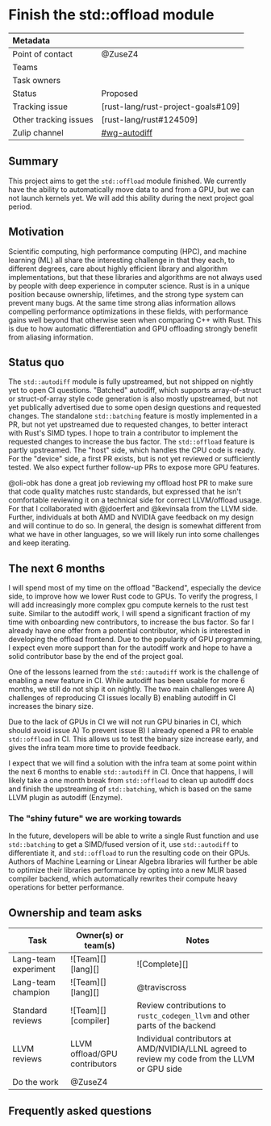 # Finish the std::offload module

| Metadata              |                                                  |
| :-------------------- | -------------------------------------------------|
| Point of contact      | @ZuseZ4                                          |
| Teams                 | <!-- TEAMS WITH ASKS -->                         |
| Task owners           | <!-- TASK OWNERS -->                             |
| Status                | Proposed                                         |
| Tracking issue        | [rust-lang/rust-project-goals#109]               |
| Other tracking issues | [rust-lang/rust#124509]                          |
| Zulip channel         | [#wg-autodiff][channel]                          |

[channel]: https://rust-lang.zulipchat.com/#narrow/channel/390790-wg-autodiff

## Summary

This project aims to get the `std::offload` module finished. We currently have the ability to automatically move data to and from a GPU, but we can not launch kernels yet. We will add this ability during the next project goal period.

## Motivation

Scientific computing, high performance computing (HPC), and machine learning (ML) all share the interesting challenge in that they each, to different degrees, care about highly efficient library and algorithm implementations, but that these libraries and algorithms are not always used by people with deep experience in computer science. Rust is in a unique position because ownership, lifetimes, and the strong type system can prevent many bugs. At the same time strong alias information allows compelling performance optimizations in these fields, with performance gains well beyond that otherwise seen when comparing C++ with Rust. This is due to how automatic differentiation and GPU offloading strongly benefit from aliasing information.

## Status quo

The `std::autodiff` module is fully upstreamed, but not shipped on nightly yet to open CI questions. 
"Batched" autodiff, which supports array-of-struct or struct-of-array style code generation is also mostly upstreamed, but not yet publically advertised due to some open design questions and requested changes.
The standalone `std::batching` feature is mostly implemented in a PR, but not yet upstreamed due to requested changes, to better interact with Rust's SIMD types. I hope to train a contributor to implement the requested changes to increase the bus factor.
The `std::offload` feature is partly upstreamed. The "host" side, which handles the CPU code is ready. For the "device" side, a first PR exists, but is not yet reviewed or sufficiently tested. We also expect further follow-up PRs to expose more GPU features.

@oli-obk has done a great job reviewing my offload host PR to make sure that code quality matches rustc standards, but expressed that he isn't comfortable reviewing it on a technical side for correct LLVM/offload usage.
For that I collaborated with @jdoerfert and @kevinsala from the LLVM side. Further, individuals at both AMD and NVIDIA gave feedback on my design and will continue to do so.
In general, the design is somewhat different from what we have in other languages, so we will likely run into some challenges and keep iterating.

## The next 6 months

I will spend most of my time on the offload "Backend", especially the device side, to improve how we lower Rust code to GPUs. To verify the progress, I will add increasingly more complex gpu compute kernels to the rust test suite.
Similar to the autodiff work, I will spend a significant fraction of my time with onboarding new contributors, to increase the bus factor. So far I already have one offer from a potential contributor, 
which is interested in developing the offload frontend. Due to the popularity of GPU programming, I expect even more support than for the autodiff work and hope to have a solid contributor base by the end of the project goal.

One of the lessons learned from the `std::autodiff` work is the challenge of enabling a new feature in CI. While autodiff has been usable for more 6 months, we still do not ship it on nightly. The two main challenges were
A) challenges of reproducing CI issues locally B) enabling autodiff in CI increases the binary size.

Due to the lack of GPUs in CI we will not run GPU binaries in CI, which should avoid issue A)
To prevent issue B) I already opened a PR to enable `std::offload` in CI. This allows us to test the binary size increase early, and gives the infra team more time to provide feedback.

I expect that we will find a solution with the infra team at some point within the next 6 months to enable `std::autodiff` in CI. Once that happens, I will likely take a one month break from `std::offload`
to clean up autodiff docs and finish the upstreaming of `std::batching`, which is based on the same LLVM plugin as autodiff (Enzyme).

### The "shiny future" we are working towards

In the future, developers will be able to write a single Rust function and use `std::batching` to get a SIMD/fused version of it, use `std::autodiff` to differentiate it, and `std::offload` to run the resulting code on their GPUs.
Authors of Machine Learning or Linear Algebra libraries will further be able to optimize their libraries performance by opting into a new MLIR based compiler backend, which automatically rewrites their compute heavy operations for better performance.


## Ownership and team asks

| Task                 | Owner(s) or team(s)                              | Notes                                                                                                                                |
| -------------------- | ------------------------------------------------ | ------------------------------------------------------------------------------------------------------------------------------------ |
| Lang-team experiment | ![Team][] [lang][]                               | ![Complete][]                                                                                                                        |
| Lang-team champion   | ![Team][] [lang][]                               | @traviscross                                                                                                                         |
| Standard reviews     | ![Team][] [compiler]                             | Review contributions to `rustc_codegen_llvm` and other parts of the backend                                                          |
| LLVM reviews         | LLVM offload/GPU contributors                    | Individual contributors at AMD/NVIDIA/LLNL agreed to review my code from the LLVM or GPU side                                        |
| Do the work          | @ZuseZ4                                          |                                                                                                                                      |
## Frequently asked questions

